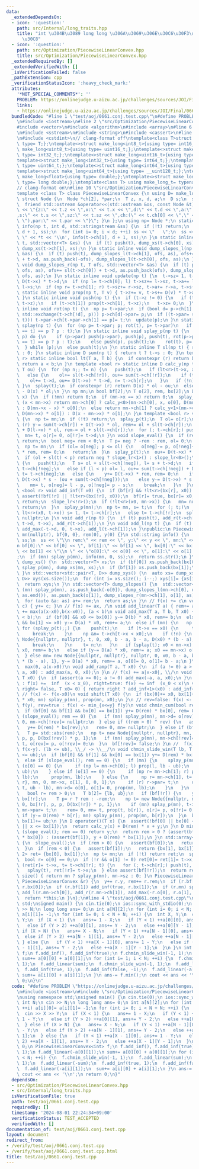```yaml
---
data:
  _extendedDependsOn:
  - icon: ':question:'
    path: src/Internal/long_traits.hpp
    title: "int \u304B\u3089 long long \u306A\u3069\u306E\u30C6\u30F3\u30D7\u30EC\u30FC\
      \u30C8"
  - icon: ':question:'
    path: src/Optimization/PiecewiseLinearConvex.hpp
    title: src/Optimization/PiecewiseLinearConvex.hpp
  _extendedRequiredBy: []
  _extendedVerifiedWith: []
  _isVerificationFailed: false
  _pathExtension: cpp
  _verificationStatusIcon: ':heavy_check_mark:'
  attributes:
    '*NOT_SPECIAL_COMMENTS*': ''
    PROBLEM: https://onlinejudge.u-aizu.ac.jp/challenges/sources/JOI/Final/0661
    links:
    - https://onlinejudge.u-aizu.ac.jp/challenges/sources/JOI/Final/0661
  bundledCode: "#line 1 \"test/aoj/0661.conj.test.cpp\"\n#define PROBLEM \"https://onlinejudge.u-aizu.ac.jp/challenges/sources/JOI/Final/0661\"\
    \n#include <iostream>\n#line 2 \"src/Optimization/PiecewiseLinearConvex.hpp\"\n\
    #include <vector>\n#include <algorithm>\n#include <array>\n#line 6 \"src/Optimization/PiecewiseLinearConvex.hpp\"\
    \n#include <sstream>\n#include <string>\n#include <cassert>\n#line 2 \"src/Internal/long_traits.hpp\"\
    \n#include <cstdint>\n// clang-format off\ntemplate<class T>struct make_long{using\
    \ type= T;};\ntemplate<>struct make_long<int8_t>{using type= int16_t;};\ntemplate<>struct\
    \ make_long<uint8_t>{using type= uint16_t;};\ntemplate<>struct make_long<int16_t>{using\
    \ type= int32_t;};\ntemplate<>struct make_long<uint16_t>{using type= uint32_t;};\n\
    template<>struct make_long<int32_t>{using type= int64_t;};\ntemplate<>struct make_long<uint32_t>{using\
    \ type= uint64_t;};\ntemplate<>struct make_long<int64_t>{using type= __int128_t;};\n\
    template<>struct make_long<uint64_t>{using type= __uint128_t;};\ntemplate<>struct\
    \ make_long<float>{using type= double;};\ntemplate<>struct make_long<double>{using\
    \ type= long double;};\ntemplate<class T> using make_long_t= typename make_long<T>::type;\n\
    // clang-format on\n#line 10 \"src/Optimization/PiecewiseLinearConvex.hpp\"\n\
    template <class T> class PiecewiseLinearConvex {\n using D= make_long_t<T>;\n\
    \ struct Node {\n  Node *ch[2], *par;\n  T z, x, d, a;\n  D s;\n  size_t sz;\n\
    \  friend std::ostream &operator<<(std::ostream &os, const Node &t) { return os\
    \ << \"{z:\" << t.z << \",x:\" << t.x << \",d:\" << t.d << \",a:\" << t.a << \"\
    ,s:\" << t.s << \",sz:\" << t.sz << \",ch:(\" << t.ch[0] << \",\" << t.ch[1] <<\
    \ \"),par:\" << t.par << \"}\"; }\n };\n using np= Node *;\n static inline void\
    \ info(np t, int d, std::stringstream &ss) {\n  if (!t) return;\n  push(t), info(t->ch[0],\
    \ d + 1, ss);\n  for (int i= 0; i < d; ++i) ss << \"   \";\n  ss << \" \u25A0\
    \ \" << *t << '\\n', info(t->ch[1], d + 1, ss);\n }\n static inline void dump_xs(np\
    \ t, std::vector<T> &xs) {\n  if (t) push(t), dump_xs(t->ch[0], xs), xs.push_back(t->x),\
    \ dump_xs(t->ch[1], xs);\n }\n static inline void dump_slopes_l(np t, T ofs, std::vector<T>\
    \ &as) {\n  if (t) push(t), dump_slopes_l(t->ch[1], ofs, as), ofs+= sl(t->ch[1])\
    \ + t->d, as.push_back(-ofs), dump_slopes_l(t->ch[0], ofs, as);\n }\n static inline\
    \ void dump_slopes_r(np t, T ofs, std::vector<T> &as) {\n  if (t) push(t), dump_slopes_r(t->ch[0],\
    \ ofs, as), ofs+= sl(t->ch[0]) + t->d, as.push_back(ofs), dump_slopes_r(t->ch[1],\
    \ ofs, as);\n }\n static inline void update(np t) {\n  t->sz= 1, t->a= t->d, t->s=\
    \ D(t->x) * t->d;\n  if (np l= t->ch[0]; l) t->sz+= l->sz, t->a+= l->a, t->s+=\
    \ l->s;\n  if (np r= t->ch[1]; r) t->sz+= r->sz, t->a+= r->a, t->s+= r->s;\n }\n\
    \ static inline void prop(np t, T v) { t->z+= v, t->s+= D(v) * t->a, t->x+= v;\
    \ }\n static inline void push(np t) {\n  if (t->z != 0) {\n   if (t->ch[0]) prop(t->ch[0],\
    \ t->z);\n   if (t->ch[1]) prop(t->ch[1], t->z);\n   t->z= 0;\n  }\n }\n static\
    \ inline void rot(np t) {\n  np p= t->par;\n  if (bool d= p->ch[1] == t; (p->ch[d]=\
    \ std::exchange(t->ch[!d], p))) p->ch[d]->par= p;\n  if ((t->par= std::exchange(p->par,\
    \ t))) t->par->ch[t->par->ch[1] == p]= t;\n  update(p);\n }\n static inline void\
    \ splay(np t) {\n  for (np p= t->par; p; rot(t), p= t->par)\n   if (p->par) rot(p->par->ch[p->ch[1]\
    \ == t] == p ? p : t);\n }\n static inline void splay_p(np t) {\n  if (np p= t->par;\
    \ p) do {\n    if (p->par) push(p->par), push(p), push(t), rot(p->par->ch[p->ch[1]\
    \ == t] == p ? p : t);\n    else push(p), push(t);\n    rot(t), p= t->par;\n \
    \  } while (p);\n  else push(t);\n }\n static inline T sl(np t) { return t ? t->a\
    \ : 0; }\n static inline D sum(np t) { return t ? t->s : 0; }\n template <bool\
    \ r> static inline bool lt(T a, T b) {\n  if constexpr (r) return b < a;\n  else\
    \ return a < b;\n }\n template <bool r> static inline D calc_y(np t, T x, T ol,\
    \ T ou) {\n  for (np n;; t= n) {\n   push(t);\n   if (lt<r>(t->x, x)) n= t->ch[!r];\n\
    \   else {\n    ol+= sl(t->ch[!r]), ou+= sum(t->ch[!r]);\n    if (t->x == x) break;\n\
    \    ol+= t->d, ou+= D(t->x) * t->d, n= t->ch[r];\n   }\n   if (!n) break;\n \
    \ }\n  splay(t);\n  if constexpr (r) return D(x) * ol - ou;\n  else return ou\
    \ - D(x) * ol;\n }\n np mn;\n bool bf[2];\n T o[2], rem, bx[2];\n D y;\n D calc_y(T\
    \ x) {\n  if (!mn) return 0;\n  if (mn->x == x) return 0;\n  splay_p(mn);\n  if\
    \ (x < mn->x) return mn->ch[0] ? calc_y<0>(mn->ch[0], x, o[0], D(mn->x) * o[0])\
    \ : D(mn->x - x) * o[0];\n  else return mn->ch[1] ? calc_y<1>(mn->ch[1], x, o[1],\
    \ D(mn->x) * o[1]) : D(x - mn->x) * o[1];\n }\n template <bool r> void slope_lr()\
    \ {\n  np t= mn;\n  if (!t) return;\n  splay_p(t);\n  T ol= o[r];\n  if constexpr\
    \ (r) y-= sum(t->ch[r]) + D(t->x) * ol, rem+= ol + sl(t->ch[r]);\n  else y+= sum(t->ch[r])\
    \ + D(t->x) * ol, rem-= ol + sl(t->ch[r]);\n  for (; t->ch[r];) push(t), t= t->ch[r];\n\
    \  mn= t, o[r]= 0, o[!r]= t->d;\n }\n void slope_eval() {\n  if (rem == 0 || !mn)\
    \ return;\n  bool neg= rem < 0;\n  T p= neg ? -rem : rem, ol= 0;\n  D ou= 0;\n\
    \  np t= mn;\n  if (ol= o[neg]; p <= ol) {\n   o[neg]-= p, o[!neg]+= p, y+= D(t->x)\
    \ * rem, rem= 0;\n   return;\n  }\n  splay_p(t);\n  ou+= D(t->x) * ol;\n  t= t->ch[neg];\n\
    \  if (ol + sl(t) < p) return neg ? slope_lr<1>() : slope_lr<0>();\n  for (;;)\
    \ {\n   push(t);\n   T s= ol + sl(t->ch[!neg]), l= s + t->d;\n   if (p < s) t=\
    \ t->ch[!neg];\n   else if (l < p) ol= l, ou+= sum(t->ch[!neg]) + D(t->x) * t->d,\
    \ t= t->ch[neg];\n   else {\n    y+= D(t->x) * rem, rem= 0;\n    if (neg) y+=\
    \ D(t->x) * s - (ou + sum(t->ch[!neg]));\n    else y-= D(t->x) * s - (ou + sum(t->ch[!neg]));\n\
    \    mn= t, o[neg]= l - p, o[!neg]= p - s;\n    break;\n   }\n  }\n }\n template\
    \ <bool r> void add_inf(T x0) {\n  if (bf[r] && !lt<r>(bx[r], x0)) return;\n \
    \ assert(!bf[!r] || !lt<r>(bx[!r], x0));\n  bf[r]= true, bx[r]= x0;\n  if (!mn)\
    \ return;\n  slope_lr<!r>();\n  if (!lt<r>(x0, mn->x)) {\n   mn= nullptr;\n  \
    \ return;\n  }\n  splay_p(mn);\n  np t= mn, s= t;\n  for (; t;)\n   if (push(t);\
    \ lt<r>(x0, t->x)) s= t, t= t->ch[r];\n   else t= t->ch[!r];\n  splay(s), s->ch[r]=\
    \ nullptr;\n }\n void add_r(np t) {\n  if (t) push(t), add_r(t->ch[0]), add_max(0,\
    \ t->d, t->x), add_r(t->ch[1]);\n }\n void add_l(np t) {\n  if (t) push(t), add_l(t->ch[0]),\
    \ add_max(-t->d, 0, t->x), add_l(t->ch[1]);\n }\npublic:\n PiecewiseLinearConvex():\
    \ mn(nullptr), bf{0, 0}, rem(0), y(0) {}\n std::string info() {\n  std::stringstream\
    \ ss;\n  ss << \"\\n rem:\" << rem << \", y:\" << y << \", mn:\" << mn << \"\\\
    n bf[0]:\" << bf[0] << \", bf[1]:\" << bf[1] << \", bx[0]:\" << bx[0] << \", bx[1]:\"\
    \ << bx[1] << \"\\n \" << \"o[0]:\" << o[0] << \", o[1]:\" << o[1] << \"\\n\"\
    ;\n  if (mn) splay_p(mn), info(mn, 0, ss);\n  return ss.str();\n }\n std::vector<T>\
    \ dump_xs() {\n  std::vector<T> xs;\n  if (bf[0]) xs.push_back(bx[0]);\n  if (mn)\
    \ splay_p(mn), dump_xs(mn, xs);\n  if (bf[1]) xs.push_back(bx[1]);\n  return xs;\n\
    \ }\n std::vector<std::pair<T, D>> dump_xys() {\n  auto xs= dump_xs();\n  std::vector<std::pair<T,\
    \ D>> xys(xs.size());\n  for (int i= xs.size(); i--;) xys[i]= {xs[i], operator()(xs[i])};\n\
    \  return xys;\n }\n std::vector<T> dump_slopes() {\n  std::vector<T> as;\n  if\
    \ (mn) splay_p(mn), as.push_back(-o[0]), dump_slopes_l(mn->ch[0], o[0], as), std::reverse(as.begin(),\
    \ as.end()), as.push_back(o[1]), dump_slopes_r(mn->ch[1], o[1], as);\n  else as.push_back(0);\n\
    \  for (auto &a: as) a+= rem;\n  return as;\n }\n // f(x) += c\n void add_const(D\
    \ c) { y+= c; }\n // f(x) += ax, /\n void add_linear(T a) { rem+= a; }\n //  f(x)\
    \ += max(a(x-x0),b(x-x0)), (a < b)\n void add_max(T a, T b, T x0) {\n  assert(a\
    \ < b);\n  if (bf[0] && x0 <= bx[0]) y-= D(b) * x0, rem+= b;\n  else if (bf[1]\
    \ && bx[1] <= x0) y-= D(a) * x0, rem+= a;\n  else if (mn) {\n   np t= mn;\n  \
    \ for (splay_p(t);;) {\n    push(t);\n    if (t->x == x0) {\n     t->d+= b - a;\n\
    \     break;\n    }\n    np &n= t->ch[t->x < x0];\n    if (!n) {\n     n= new\
    \ Node{{nullptr, nullptr}, t, 0, x0, b - a, b - a, D(x0) * (b - a), 1}, t= n;\n\
    \     break;\n    }\n    t= n;\n   }\n   if (splay(t); x0 < mn->x) y-= D(b) *\
    \ x0, rem+= b;\n   else if (y-= D(a) * x0, rem+= a; x0 == mn->x) o[1]+= b - a;\n\
    \  } else mn= new Node{{nullptr, nullptr}, nullptr, 0, x0, b - a, b - a, D(x0)\
    \ * (b - a), 1}, y-= D(a) * x0, rem+= a, o[0]= 0, o[1]= b - a;\n }\n // f(x) +=\
    \  max(0, a(x-x0))\n void add_ramp(T a, T x0) {\n  if (a != 0) a > 0 ? add_max(0,\
    \ a, x0) : add_max(a, 0, x0);\n }\n // f(x) += a|x-x0|, \\/\n void add_abs(T a,\
    \ T x0) {\n  if (assert(a >= 0); a != 0) add_max(-a, a, x0);\n }\n // right=false\
    \ : f(x) +=  inf  (x < x_0), right=true: f(x) += inf  (x_0 < x)\n void add_inf(bool\
    \ right= false, T x0= 0) { return right ? add_inf<1>(x0) : add_inf<0>(x0); }\n\
    \ // f(x) <- f(x-x0)\n void shift(T x0) {\n  if (bx[0]+= x0, bx[1]+= x0, y-= D(rem)\
    \ * x0; mn) splay_p(mn), prop(mn, x0);\n }\n // rev=false: f(x) <- min_{y<=x}\
    \ f(y), rev=true : f(x) <- min_{x<=y} f(y)\n void chmin_cum(bool rev= false) {\n\
    \  if (bf[0] && bf[1] && bx[0] == bx[1]) y+= D(rem) * bx[0], rem= 0;\n  else if\
    \ (slope_eval(); rem == 0) {\n   if (mn) splay_p(mn), mn->d= o[rev], o[!rev]=\
    \ 0, mn->ch[!rev]= nullptr;\n  } else if ((rem > 0) ^ rev) {\n   assert(bf[rev]);\n\
    \   y+= D(rem) * bx[rev];\n   rem= 0, mn= nullptr;\n  } else if (bf[!rev]) {\n\
    \   T p= std::abs(rem);\n   np t= new Node{{nullptr, nullptr}, mn, 0, bx[!rev],\
    \ p, p, D(bx[!rev]) * p, 1};\n   if (mn) splay_p(mn), mn->ch[!rev]= t;\n   mn=\
    \ t, o[rev]= p, o[!rev]= 0;\n  }\n  bf[!rev]= false;\n }\n //  f(x) <- min_{lb<=y<=ub}\
    \ f(x-y). (lb <= ub), \\_/ -> \\__/\n void chmin_slide_win(T lb, T ub) {\n  assert(lb\
    \ <= ub);\n  if (bf[0] && bf[1] && bx[0] == bx[1]) y+= D(rem) * bx[0], rem= 0;\n\
    \  else if (slope_eval(); rem == 0) {\n   if (mn) {\n    splay_p(mn);\n    if\
    \ (o[0] == 0) {\n     if (np l= mn->ch[0]; l) prop(l, lb - ub);\n     prop(mn,\
    \ ub);\n    } else if (o[1] == 0) {\n     if (np r= mn->ch[1]; r) prop(r, ub -\
    \ lb);\n     prop(mn, lb);\n    } else {\n     np r= mn->ch[1], t= new Node{{nullptr,\
    \ r}, mn, 0, mn->x, o[1], 0, 0, 1};\n     if (r) r->par= t;\n     update(t), prop(mn->ch[1]=\
    \ t, ub - lb), mn->d= o[0], o[1]= 0, prop(mn, lb);\n    }\n   }\n  } else {\n\
    \   bool r= rem > 0;\n   T b[2]= {lb, ub};\n   if (bf[!r]) {\n    y+= D(rem) *\
    \ bx[!r];\n    T p= r ? rem : -rem;\n    np t= new Node{{nullptr, nullptr}, nullptr,\
    \ 0, bx[!r], p, p, D(bx[!r]) * p, 1};\n    if (mn) splay_p(mn), t->ch[r]= mn,\
    \ mn->par= t;\n    rem= 0, mn= t, prop(t, b[r]), o[r]= p, o[!r]= 0;\n   } else\
    \ if (y-= D(rem) * b[r]; mn) splay_p(mn), prop(mn, b[r]);\n  }\n  bx[0]+= lb,\
    \ bx[1]+= ub;\n }\n D operator()(T x) {\n  assert(!bf[0] || bx[0] <= x), assert(!bf[1]\
    \ || x <= bx[1]);\n  return calc_y(x) + D(rem) * x + y;\n }\n D min() {\n  if\
    \ (slope_eval(); rem == 0) return y;\n  return rem > 0 ? (assert(bf[0]), y + D(rem)\
    \ * bx[0]) : (assert(bf[1]), y + D(rem) * bx[1]);\n }\n std::array<T, 2> argmin()\
    \ {\n  slope_eval();\n  if (rem > 0) {\n   assert(bf[0]);\n   return {bx[0], bx[0]};\n\
    \  }\n  if (rem < 0) {\n   assert(bf[1]);\n   return {bx[1], bx[1]};\n  }\n  std::array<T,\
    \ 2> ret= {bx[0], bx[1]};\n  np t= mn;\n  if (!t) return ret;\n  splay_p(t);\n\
    \  bool r= o[0] == 0;\n  if (!r && o[1] != 0) ret[0]= ret[1]= t->x;\n  else if\
    \ (ret[r]= t->x, t= t->ch[!r]; t) {\n   for (; t->ch[r];) push(t), t= t->ch[r];\n\
    \   splay(t), ret[!r]= t->x;\n  } else assert(bf[!r]);\n  return ret;\n }\n size_t\
    \ size() { return mn ? splay_p(mn), mn->sz : 0; }\n PiecewiseLinearConvex &operator+=(const\
    \ PiecewiseLinearConvex &r) {\n  y+= r.y, rem+= r.rem;\n  if (r.bf[0]) add_inf(false,\
    \ r.bx[0]);\n  if (r.bf[1]) add_inf(true, r.bx[1]);\n  if (r.mn) splay_p(r.mn),\
    \ add_l(r.mn->ch[0]), add_r(r.mn->ch[1]), add_max(-r.o[0], r.o[1], r.mn->x);\n\
    \  return *this;\n }\n};\n#line 4 \"test/aoj/0661.conj.test.cpp\"\nusing namespace\
    \ std;\nsigned main() {\n cin.tie(0);\n ios::sync_with_stdio(0);\n int N;\n cin\
    \ >> N;\n long long ans= 0;\n int a[N][2];\n for (int i= 0; i < N; ++i) a[i][0]=\
    \ a[i][1]= -1;\n for (int i= 0; i < N + N; ++i) {\n  int X, Y;\n  cin >> X >>\
    \ Y;\n  if (X < 1) {\n   ans+= 1 - X;\n   if (Y < 1) ++a[0][0], ans+= 1 - Y;\n\
    \   else if (Y > 2) ++a[0][1], ans+= Y - 2;\n   else ++a[0][Y - 1];\n  } else\
    \ if (X > N) {\n   ans+= X - N;\n   if (Y < 1) ++a[N - 1][0], ans+= 1 - Y;\n \
    \  else if (Y > 2) ++a[N - 1][1], ans+= Y - 2;\n   else ++a[N - 1][Y - 1];\n \
    \ } else {\n   if (Y < 1) ++a[X - 1][0], ans+= 1 - Y;\n   else if (Y > 2) ++a[X\
    \ - 1][1], ans+= Y - 2;\n   else ++a[X - 1][Y - 1];\n  }\n }\n int sum= 0;\n PiecewiseLinearConvex<int>\
    \ f;\n f.add_inf(), f.add_inf(true);\n f.chmin_slide_win(-1, 1);\n f.add_linear(-a[0][1]);\n\
    \ sum+= a[0][0] + a[0][1];\n for (int i= 1; i < N; ++i) {\n  f.chmin_slide_win(-1,\
    \ 1);\n  f.add_linear(sum);\n  f.chmin_slide_win(-1, 1);\n  f.add_linear(-sum);\n\
    \  f.add_inf(true, 1);\n  f.add_inf(false, -1);\n  f.add_linear(-a[i][1]);\n \
    \ sum+= a[i][0] + a[i][1];\n }\n ans-= f.min();\n cout << ans << '\\n';\n return\
    \ 0;\n}\n"
  code: "#define PROBLEM \"https://onlinejudge.u-aizu.ac.jp/challenges/sources/JOI/Final/0661\"\
    \n#include <iostream>\n#include \"src/Optimization/PiecewiseLinearConvex.hpp\"\
    \nusing namespace std;\nsigned main() {\n cin.tie(0);\n ios::sync_with_stdio(0);\n\
    \ int N;\n cin >> N;\n long long ans= 0;\n int a[N][2];\n for (int i= 0; i < N;\
    \ ++i) a[i][0]= a[i][1]= -1;\n for (int i= 0; i < N + N; ++i) {\n  int X, Y;\n\
    \  cin >> X >> Y;\n  if (X < 1) {\n   ans+= 1 - X;\n   if (Y < 1) ++a[0][0], ans+=\
    \ 1 - Y;\n   else if (Y > 2) ++a[0][1], ans+= Y - 2;\n   else ++a[0][Y - 1];\n\
    \  } else if (X > N) {\n   ans+= X - N;\n   if (Y < 1) ++a[N - 1][0], ans+= 1\
    \ - Y;\n   else if (Y > 2) ++a[N - 1][1], ans+= Y - 2;\n   else ++a[N - 1][Y -\
    \ 1];\n  } else {\n   if (Y < 1) ++a[X - 1][0], ans+= 1 - Y;\n   else if (Y >\
    \ 2) ++a[X - 1][1], ans+= Y - 2;\n   else ++a[X - 1][Y - 1];\n  }\n }\n int sum=\
    \ 0;\n PiecewiseLinearConvex<int> f;\n f.add_inf(), f.add_inf(true);\n f.chmin_slide_win(-1,\
    \ 1);\n f.add_linear(-a[0][1]);\n sum+= a[0][0] + a[0][1];\n for (int i= 1; i\
    \ < N; ++i) {\n  f.chmin_slide_win(-1, 1);\n  f.add_linear(sum);\n  f.chmin_slide_win(-1,\
    \ 1);\n  f.add_linear(-sum);\n  f.add_inf(true, 1);\n  f.add_inf(false, -1);\n\
    \  f.add_linear(-a[i][1]);\n  sum+= a[i][0] + a[i][1];\n }\n ans-= f.min();\n\
    \ cout << ans << '\\n';\n return 0;\n}"
  dependsOn:
  - src/Optimization/PiecewiseLinearConvex.hpp
  - src/Internal/long_traits.hpp
  isVerificationFile: true
  path: test/aoj/0661.conj.test.cpp
  requiredBy: []
  timestamp: '2024-08-01 22:24:34+09:00'
  verificationStatus: TEST_ACCEPTED
  verifiedWith: []
documentation_of: test/aoj/0661.conj.test.cpp
layout: document
redirect_from:
- /verify/test/aoj/0661.conj.test.cpp
- /verify/test/aoj/0661.conj.test.cpp.html
title: test/aoj/0661.conj.test.cpp
---
```

